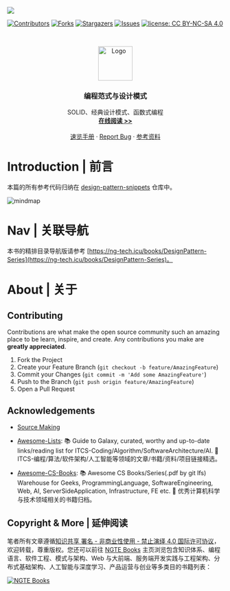 ![](https://cdn-images-1.medium.com/max/2000/1*Vv0HNvRhU0ihKVaBIpDUww.jpeg)

[![Contributors][contributors-shield]][contributors-url]
[![Forks][forks-shield]][forks-url]
[![Stargazers][stars-shield]][stars-url]
[![Issues][issues-shield]][issues-url]
[![license: CC BY-NC-SA 4.0](https://img.shields.io/badge/license-CC%20BY--NC--SA%204.0-lightgrey.svg)][license-url]

<!-- PROJECT LOGO -->
<br />
<p align="center">
  <a href="https://github.com/wx-chevalier/DesignPattern-Series">
    <img src="https://s2.ax1x.com/2020/01/06/lr21MT.png" alt="Logo" width="80" height="80">
  </a>

  <h3 align="center">编程范式与设计模式</h3>

  <p align="center">
    SOLID、经典设计模式、函数式编程
    <br />
    <a href="https://github.com/wx-chevalier/DesignPattern-Series"><strong>在线阅读 >> </strong></a>
    <br />
    <br />
    <a href="https://github.com/wx-chevalier/DesignPattern-Series">速览手册</a>
    ·
    <a href="https://github.com/wx-chevalier/DesignPattern-Series/issues">Report Bug</a>
    ·
    <a href="https://github.com/wx-chevalier/DesignPattern-Series/issues">参考资料</a>
  </p>
</p>

<!-- ABOUT THE PROJECT -->

# Introduction | 前言

本篇的所有参考代码归纳在 [design-pattern-snippets](https://github.com/wx-chevalier/design-pattern-snippets) 仓库中。

![mindmap](https://i.postimg.cc/Jz4vvTrm/image.png)

# Nav | 关联导航

本书的精排目录导航版请参考 [https://ng-tech.icu/books/DesignPattern-Series](https://ng-tech.icu/books/DesignPattern-Series)。

# About | 关于

<!-- CONTRIBUTING -->

## Contributing

Contributions are what make the open source community such an amazing place to be learn, inspire, and create. Any contributions you make are **greatly appreciated**.

1. Fork the Project
2. Create your Feature Branch (`git checkout -b feature/AmazingFeature`)
3. Commit your Changes (`git commit -m 'Add some AmazingFeature'`)
4. Push to the Branch (`git push origin feature/AmazingFeature`)
5. Open a Pull Request

<!-- ACKNOWLEDGEMENTS -->

## Acknowledgements

- [Source Making](https://sourcemaking.com/design_patterns/)

- [Awesome-Lists](https://github.com/wx-chevalier/Awesome-Lists): 📚 Guide to Galaxy, curated, worthy and up-to-date links/reading list for ITCS-Coding/Algorithm/SoftwareArchitecture/AI. 💫 ITCS-编程/算法/软件架构/人工智能等领域的文章/书籍/资料/项目链接精选。

- [Awesome-CS-Books](https://github.com/wx-chevalier/Awesome-CS-Books): :books: Awesome CS Books/Series(.pdf by git lfs) Warehouse for Geeks, ProgrammingLanguage, SoftwareEngineering, Web, AI, ServerSideApplication, Infrastructure, FE etc. :dizzy: 优秀计算机科学与技术领域相关的书籍归档。

## Copyright & More | 延伸阅读

笔者所有文章遵循[知识共享 署名 - 非商业性使用 - 禁止演绎 4.0 国际许可协议](https://creativecommons.org/licenses/by-nc-nd/4.0/deed.zh)，欢迎转载，尊重版权。您还可以前往 [NGTE Books](https://ng-tech.icu/books-gallery/) 主页浏览包含知识体系、编程语言、软件工程、模式与架构、Web 与大前端、服务端开发实践与工程架构、分布式基础架构、人工智能与深度学习、产品运营与创业等多类目的书籍列表：

[![NGTE Books](https://s2.ax1x.com/2020/01/18/19uXtI.png)](https://ng-tech.icu/books-gallery/)

<!-- MARKDOWN LINKS & IMAGES -->
<!-- https://www.markdownguide.org/basic-syntax/#reference-style-links -->

[contributors-shield]: https://img.shields.io/github/contributors/wx-chevalier/DesignPattern-Series.svg?style=flat-square
[contributors-url]: https://github.com/wx-chevalier/DesignPattern-Series/graphs/contributors
[forks-shield]: https://img.shields.io/github/forks/wx-chevalier/DesignPattern-Series.svg?style=flat-square
[forks-url]: https://github.com/wx-chevalier/DesignPattern-Series/network/members
[stars-shield]: https://img.shields.io/github/stars/wx-chevalier/DesignPattern-Series.svg?style=flat-square
[stars-url]: https://github.com/wx-chevalier/DesignPattern-Series/stargazers
[issues-shield]: https://img.shields.io/github/issues/wx-chevalier/DesignPattern-Series.svg?style=flat-square
[issues-url]: https://github.com/wx-chevalier/DesignPattern-Series/issues
[license-shield]: https://img.shields.io/github/license/wx-chevalier/DesignPattern-Series.svg?style=flat-square
[license-url]: https://github.com/wx-chevalier/DesignPattern-Series/blob/master/LICENSE.txt
